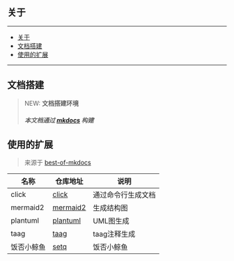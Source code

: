 ## 关于

---
- [关于](#关于)
- [文档搭建](#文档搭建)
- [使用的扩展](#使用的扩展)

---
## 文档搭建


> NEW: **文档搭建环境**
>
> ##### 本文档通过 [mkdocs](https://www.mkdocs.org) 构建
>


## 使用的扩展

> 来源于 [best-of-mkdocs](https://github.com/mkdocs/best-of-mkdocs)

| 名称       | 仓库地址                                                               | 说明               |
| ---------- | ---------------------------------------------------------------------- | ------------------ |
| click      | [click](https://github.com/DataDog/mkdocs-click)                       | 通过命令行生成文档 |
| mermaid2   | [mermaid2](https://github.com/fralau/mkdocs-mermaid2-plugin)           | 生成结构图         |
| plantuml   | [plantuml](https://github.com/quantorconsulting/mkdocs_build_plantuml) | UML图生成          |
| taag       | [taag](https://patorjk.com/software/taag/#)                            | taag注释生成       |
| 饭否小鲸鱼 | [setq](https://www.setq.me/)                                           | 饭否小鲸鱼         |











